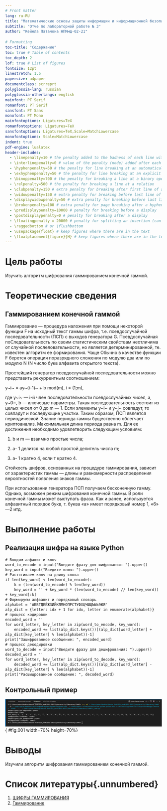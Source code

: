 ```yaml
---
# Front matter
lang: ru-RU
title: "Математические основы защиты информации и информационной безопасности"
subtitle: "Отче по лабораторной работе № 3"
author: "Кейела Патачона НПМмд-02-21"

# Formatting
toc-title: "Содержание"
toc: true # Table of contents
toc_depth: 2
lof: true # List of figures
fontsize: 12pt
linestretch: 1.5
papersize: a4paper
documentclass: scrreprt
polyglossia-lang: russian
polyglossia-otherlangs: english
mainfont: PT Serif
romanfont: PT Serif
sansfont: PT Sans
monofont: PT Mono
mainfontoptions: Ligatures=TeX
romanfontoptions: Ligatures=TeX
sansfontoptions: Ligatures=TeX,Scale=MatchLowercase
monofontoptions: Scale=MatchLowercase
indent: true
pdf-engine: lualatex
header-includes:
  - \linepenalty=10 # the penalty added to the badness of each line within a paragraph (no associated penalty node) Increasing the value makes tex try to have fewer lines in the paragraph.
  - \interlinepenalty=0 # value of the penalty (node) added after each line of a paragraph.
  - \hyphenpenalty=50 # the penalty for line breaking at an automatically inserted hyphen
  - \exhyphenpenalty=50 # the penalty for line breaking at an explicit hyphen
  - \binoppenalty=700 # the penalty for breaking a line at a binary operator
  - \relpenalty=500 # the penalty for breaking a line at a relation
  - \clubpenalty=150 # extra penalty for breaking after first line of a paragraph
  - \widowpenalty=150 # extra penalty for breaking before last line of a paragraph
  - \displaywidowpenalty=50 # extra penalty for breaking before last line before a display math
  - \brokenpenalty=100 # extra penalty for page breaking after a hyphenated line
  - \predisplaypenalty=10000 # penalty for breaking before a display
  - \postdisplaypenalty=0 # penalty for breaking after a display
  - \floatingpenalty = 20000 # penalty for splitting an insertion (can only be split footnote in standard LaTeX)
  - \raggedbottom # or \flushbottom
  - \usepackage{float} # keep figures where there are in the text
  - \floatplacement{figure}{H} # keep figures where there are in the text
---
```


# Цель работы

Изучить алгоритм шифрования гаммированием конечной гаммой.

# Теоретические сведения

## Гаммированием конечной гаммой

Гаммирование — процедура наложения при помощи некоторой функции F на
исходный текст гаммы шифра, т.е. псевдослучайной последовательности (ПСП) с
выходов генератора G. Псевдослучайная поСледовательность по своим
статистическим свойствам неотличима от случайной послеловательности, но
является детерминированной, те. известен алгоритм ее формирования. Чаще
Обычно в качестве функции F берется операция поразрядного сложения по
модулю два или по модулю N (N число букв алфавита открытого текста).

Простейший генератор псевдослучайной  последовательности можно
представить рекуррентным соотношением:

у~i~ = aу~(i-1)~ + b mod(m), i = (1;m),

где у~i~ — i-й член последовательности псевдослучайных чисел, а, y~0~, b — ключевые
параметры. Такая последовательность состоит из целых чисел от 0 до m — 1. Если
элементы у~i~ и у~j~ совпадут, то совпадут и последующие участки. Таким образом, ПСП является периодической. Знание периода гаммы
бущественно облегчает криптоанализ. Максимальная длина периода равна m. Для ее достижения необходимо удовлетворить следующим условиям:

1. b и m — взаимно простые числа;

2. а- 1 делится на любой простой делитель числа m;

3. а- 1 кратно 4, если т кратно 4.

Стойкость шифров, основанных на процедуре гаммирования, зависит от
характеристик гаммы — длины и равномерности распределения вероятностей
появления знаков гаммы.

При использовании генератора ПСП получаем бесконечную гамму. Однако,
возможен режим шифрования конечной гаммы. В роли конечной гаммы может
выступать фраза. Как и ранее, используется алфавитный порядок букв, т. буква
«а» имеет порядковый номер 1, «6» —2 итд.

# Выполнение работы

## Реализация шифра на языке Python

```
# Вводим алфавит и ключ
word_to_encode = input("Введите фразу для шифрования: ").upper()
key_word = input("Введите ключ: ").upper()
# Растягиваем ключ на длину слова 
if len(key_word) < len(word_to_encode):
    k = (len(word_to_encode) % len(key_word))
    key_word = '' + key_word * (len(word_to_encode) // len(key_word)) + key_word[:k]
# Формируем алфвавит и порядковый словарь
alphabet = 'АБВГДЕЁЖЗИЙКЛМНОПРСТУФХЦЧШЩЪЫЬЭЮЯ'
alp_dict = {letter: idx + 1 for idx, letter in enumerate(alphabet)}
# процесс кодировки
encoded_word = ''
for word_letter, key_letter in zip(word_to_encode, key_word):
    encoded_word += list(alp_dict.keys())[(alp_dict[word_letter] + alp_dict[key_letter] % len(alphabet))-1]
print("Зашифрованное сообщение: ", encoded_word)
# процесс декодировки
word_to_decode = input("Введите фразу для дешифрования: ").upper()
decoded_word = ''
for word_letter, key_letter in zip(word_to_decode, key_word):
    decoded_word += list(alp_dict.keys())[(alp_dict[word_letter] - alp_dict[key_letter] % len(alphabet))-1]
print("Расшифрованное сообщение: ", decoded_word)
```

## Контрольный пример

![Работа алгоритма гаммированием конечной гаммой](image/01.PNG){ #fig:001 width=70% height=70%}


# Выводы

Изучили алгоритм шифрования гаммированием конечной гаммой.

# Список литературы{.unnumbered}

1. [ШИФРЫ ГАММИРОВАНИЯ](https://www.sites.google.com/site/anisimovkhv/learning/kripto/lecture/tema6)
2. [Гаммирование](https://ru.wikipedia.org/wiki/Гаммирование) 

